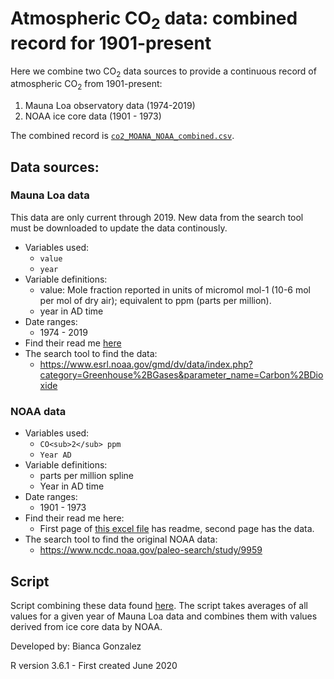# Atmospheric CO<sub>2</sub> data: combined record for 1901-present

Here we combine two CO<sub>2</sub> data sources to provide a continuous record of atmospheric CO<sub>2</sub> from 1901-present:
1. Mauna Loa observatory data (1974-2019)
2. NOAA ice core data (1901 - 1973)

The combined record is [`co2_MOANA_NOAA_combined.csv`](https://github.com/forestgeo/Climate/blob/master/Other_environmental_data/CO2_data/co2_MOANA_NOAA_combined.csv).




## Data sources:

### Mauna Loa data
This data are only current through 2019. New data from the search tool must be downloaded to update the data continously. 
- Variables used: 
	- `value`
	- `year`
- Variable definitions: 
	- value: Mole fraction reported in units of micromol mol-1 (10-6 mol per mol of dry air); equivalent to ppm (parts per million).
	- year in AD time 
- Date ranges:
	- 1974 - 2019
- Find their read me [here](https://github.com/forestgeo/Climate/blob/master/Other_environmental_data/CO2_data/NOAA_ESRL_CO2/co2_mlo_surface-flask_1_ccgg_event.txt)
- The search tool to find the data:
	- https://www.esrl.noaa.gov/gmd/dv/data/index.php?category=Greenhouse%2BGases&parameter_name=Carbon%2BDioxide

### NOAA data 
- Variables used:
	- `CO<sub>2</sub> ppm`
	- `Year AD`
- Variable definitions: 
	- parts per million spline
	- Year in AD time
- Date ranges:
	- 1901 - 1973
- Find their read me here:
	- First page of [this excel file](https://github.com/forestgeo/Climate/blob/master/Other_environmental_data/CO2_data/NOAA_ESRL_CO2/NOAA_law2006_ice_core_data.xls) has readme, second page has the data.
- The search tool to find the original NOAA data:
	- https://www.ncdc.noaa.gov/paleo-search/study/9959
	

## Script

Script combining these data found [here](https://github.com/forestgeo/Climate/tree/master/scripts/downloading_CO2_data). The script takes averages of all values for a given year of Mauna Loa data and combines them with values derived from ice core data by NOAA. 

Developed by: Bianca Gonzalez

R version 3.6.1 - First created June 2020

